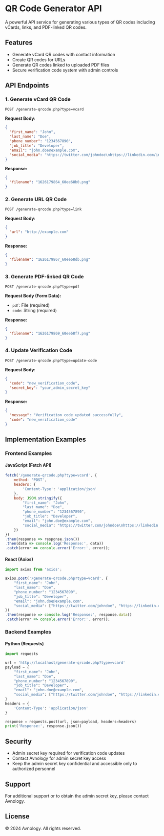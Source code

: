 # QR Code Generator API

A powerful API service for generating various types of QR codes including vCards, links, and PDF-linked QR codes.

## Features

- Generate vCard QR codes with contact information
- Create QR codes for URLs
- Generate QR codes linked to uploaded PDF files
- Secure verification code system with admin controls

## API Endpoints

### 1. Generate vCard QR Code

```http
POST /generate-qrcode.php?type=vcard
```

**Request Body:**
```json
{
  "first_name": "John",
  "last_name": "Doe",
  "phone_number": "1234567890",
  "job_title": "Developer",
  "email": "john.doe@example.com",
  "social_media": "https://twitter.com/johndoe\nhttps://linkedin.com/in/johndoe"
}
```

**Response:**
```json
{
  "filename": "1626179864_60ee68b0.png"
}
```

### 2. Generate URL QR Code

```http
POST /generate-qrcode.php?type=link
```

**Request Body:**
```json
{
  "url": "http://example.com"
}
```

**Response:**
```json
{
  "filename": "1626179867_60ee68db.png"
}
```

### 3. Generate PDF-linked QR Code

```http
POST /generate-qrcode.php?type=pdf
```

**Request Body (Form Data):**
- `pdf`: File (required)
- `code`: String (required)

**Response:**
```json
{
  "filename": "1626179869_60ee68f7.png"
}
```

### 4. Update Verification Code

```http
POST /generate-qrcode.php?type=update-code
```

**Request Body:**
```json
{
  "code": "new_verification_code",
  "secret_key": "your_admin_secret_key"
}
```

**Response:**
```json
{
  "message": "Verification code updated successfully",
  "code": "new_verification_code"
}
```

## Implementation Examples

### Frontend Examples

#### JavaScript (Fetch API)
```javascript
fetch('/generate-qrcode.php?type=vcard', {
    method: 'POST',
    headers: {
        'Content-Type': 'application/json'
    },
    body: JSON.stringify({
        "first_name": "John",
        "last_name": "Doe",
        "phone_number": "1234567890",
        "job_title": "Developer",
        "email": "john.doe@example.com",
        "social_media": "https://twitter.com/johndoe\nhttps://linkedin.com/in/johndoe"
    })
})
.then(response => response.json())
.then(data => console.log('Response:', data))
.catch(error => console.error('Error:', error));
```

#### React (Axios)
```javascript
import axios from 'axios';

axios.post('/generate-qrcode.php?type=vcard', {
    "first_name": "John",
    "last_name": "Doe",
    "phone_number": "1234567890",
    "job_title": "Developer",
    "email": "john.doe@example.com",
    "social_media": ["https://twitter.com/johndoe", "https://linkedin.com/in/johndoe"]
})
.then(response => console.log('Response:', response.data))
.catch(error => console.error('Error:', error));
```

### Backend Examples

#### Python (Requests)
```python
import requests

url = 'http://localhost/generate-qrcode.php?type=vcard'
payload = {
    "first_name": "John",
    "last_name": "Doe",
    "phone_number": "1234567890",
    "job_title": "Developer",
    "email": "john.doe@example.com",
    "social_media": ["https://twitter.com/johndoe", "https://linkedin.com/in/johndoe"]
}
headers = {
    'Content-Type': 'application/json'
}

response = requests.post(url, json=payload, headers=headers)
print('Response:', response.json())
```

## Security

- Admin secret key required for verification code updates
- Contact Avnology for admin secret key access
- Keep the admin secret key confidential and accessible only to authorized personnel

## Support

For additional support or to obtain the admin secret key, please contact Avnology.

## License

© 2024 Avnology. All rights reserved.
